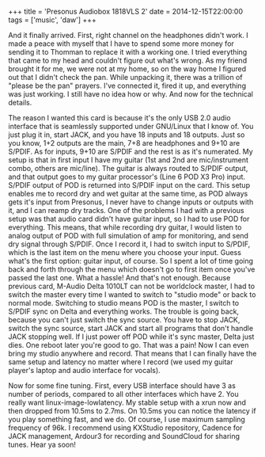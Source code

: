 +++
title = 'Presonus Audiobox 1818VLS 2'
date = 2014-12-15T22:00:00
tags = ['music', 'daw']
+++


And it finally arrived. First, right channel on the headphones didn't work. I
made a peace with myself that I have to spend some more money for sending it to
Thomman to replace it with a working one. I tried everything that came to my
head and couldn't figure out what's wrong. As my friend brought it for me, we
were not at my home, so on the way home I figured out that I didn't check the
pan. While unpacking it, there was a trillion of "please be the pan" prayers.
I've connected it, fired it up, and everything was just working. I still have
no idea how or why. And now for the technical details.

The reason I wanted this card is because it's the only USB 2.0 audio interface
that is seamlessly supported under GNU/Linux that I know of. You just plug it
in, start JACK, and you have 18 inputs and 18 outputs. Just so you know, 1+2
outputs are the main, 7+8 are headphones and 9+10 are S/PDIF. As for inputs,
9+10 are S/PDIF and the rest is as it's numerated. My setup is that in first
input I have my guitar (1st and 2nd are mic/instrument combo, others are
mic/line). The guitar is always routed to S/PDIF output, and that output goes
to my guitar processor's (Line 6 POD X3 Pro) input. S/PDIF output of POD is
returned into S/PDIF input on the card. This setup enables me to record dry and
wet guitar at the same time, as POD always gets it's input from Presonus, I
never have to change inputs or outputs with it, and I can reamp dry tracks. One
of the problems I had with a previous setup was that audio card didn't have
guitar input, so I had to use POD for everything. This means, that while
recording dry guitar, I would listen to analog output of POD with full
simulation of amp for monitoring, and send dry signal through S/PDIF. Once I
record it, I had to switch input to S/PDIF, which is the last item on the menu
where you choose your input. Guess what's the first option: guitar input, of
course. So I spent a lot of time going back and forth through the menu which
doesn't go to first item once you've passed the last one. What a hassle! And
that's not enough. Because previous card, M-Audio Delta 1010LT can not be
worldclock master, I had to switch the master every time I wanted to switch to
"studio mode" or back to normal mode. Switching to studio means POD is the
master, I switch to S/PDIF sync on Delta and everything works. The trouble is
going back, because you can't just switch the sync source. You have to stop
JACK, switch the sync source, start JACK and start all programs that don't
handle JACK stopping well. If I just power off POD while it's sync master,
Delta just dies. One reboot later you're good to go. That was a pain! Now I can
even bring my studio anywhere and record. That means that I can finally have
the same setup and latency no matter where I record (we used my guitar player's
laptop and audio interface for vocals).

Now for some fine tuning. First, every USB interface should have 3 as number of
periods, compared to all other interfaces which have 2. You really want
linux-image-lowlatency. My stable setup with a xrun now and then dropped from
10.5ms to 2.7ms. On 10.5ms you can notice the latency if you play something
fast, and we do. Of course, I use maximum sampling frequency of 96k. I
recommend using KXStudio repository, Cadence for JACK management, Ardour3 for
recording and SoundCloud for sharing tunes. Hear ya soon!
